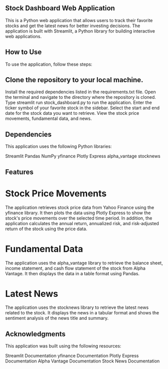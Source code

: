 ## Stock Dashboard Web Application
This is a Python web application that allows users to track their favorite stocks and get the latest news for better investing decisions. The application is built with Streamlit, a Python library for building interactive web applications.

## How to Use
To use the application, follow these steps:

## Clone the repository to your local machine.
Install the required dependencies listed in the requirements.txt file.
Open the terminal and navigate to the directory where the repository is cloned.
Type streamlit run stock_dashboard.py to run the application.
Enter the ticker symbol of your favorite stock in the sidebar.
Select the start and end date for the stock data you want to retrieve.
View the stock price movements, fundamental data, and news.
## Dependencies
This application uses the following Python libraries:

Streamlit
Pandas
NumPy
yfinance
Plotly Express
alpha_vantage
stocknews
## Features
# Stock Price Movements
The application retrieves stock price data from Yahoo Finance using the yfinance library. It then plots the data using Plotly Express to show the stock's price movements over the selected time period. In addition, the application calculates the annual return, annualized risk, and risk-adjusted return of the stock using the price data.

# Fundamental Data
The application uses the alpha_vantage library to retrieve the balance sheet, income statement, and cash flow statement of the stock from Alpha Vantage. It then displays the data in a table format using Pandas.

# Latest News
The application uses the stocknews library to retrieve the latest news related to the stock. It displays the news in a tabular format and shows the sentiment analysis of the news title and summary.

## Acknowledgments
This application was built using the following resources:

Streamlit Documentation
yfinance Documentation
Plotly Express Documentation
Alpha Vantage Documentation
Stock News Documentation
